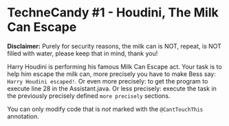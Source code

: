 # TechneCandy #1 - Houdini, The Milk Can Escape

**Disclaimer:** Purely for security reasons, the milk can is NOT, repeat, is NOT filled with water, please keep that in mind, thank you!

Harry Houdini is performing his famous Milk Can Escape act. Your task is to help him escape the milk can, more precisely
you have to make Bess say: `Harry Houdini escaped!`. Or even more precisely: to get the program to execute line 28 in the
Assistant.java. Or less precisely: execute the task in the previously precisely defined `more precisely` sections.

You can only modify code that is _not_ marked with the `@CantTouchThis` annotation.
